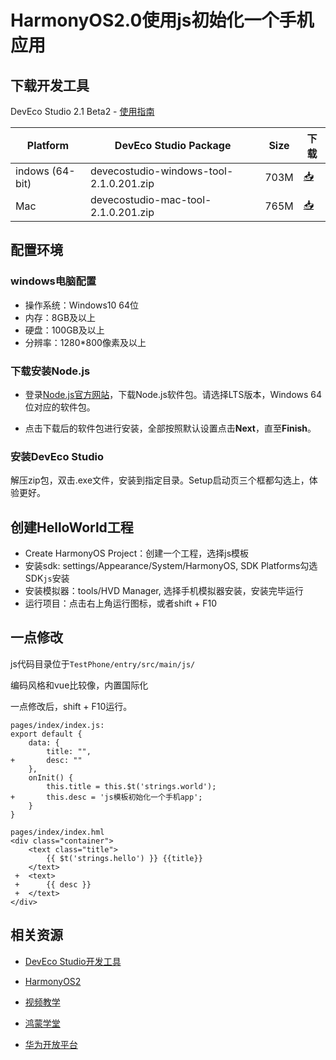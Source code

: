 # HarmonyOS2.0使用js初始化一个手机应用

## 下载开发工具

DevEco Studio 2.1 Beta2 - [使用指南](https://developer.harmonyos.com/cn/docs/documentation/doc-guides/installation_process-0000001071425528)

| Platform        | DevEco Studio Package                   | Size | 下载                                                         |
| --------------- | --------------------------------------- | ---- | ------------------------------------------------------------ |
| indows (64-bit) | devecostudio-windows-tool-2.1.0.201.zip | 703M | [📥](https://contentcenter-vali-drcn.dbankcdn.com/pvt_2/DeveloperAlliance_package_901_9/ee/v3/7rNnfQTnSNaDCZlqbd_3CA/devecostudio-windows-tool-2.1.0.201.zip?HW-CC-KV=V1&HW-CC-Date=20210321T030109Z&HW-CC-Expire=7200&HW-CC-Sign=B03FE25929E6C25D6F7D1B1692EB2737025B65D47A19F1ABC66EDFC740EF7F18) |
| Mac             | devecostudio-mac-tool-2.1.0.201.zip     | 765M | [📥](https://contentcenter-vali-drcn.dbankcdn.com/pvt_2/DeveloperAlliance_package_901_9/f6/v3/zN4eB5HXSVCzRZpeSREHrg/devecostudio-mac-tool-2.1.0.201.zip?HW-CC-KV=V1&HW-CC-Date=20210321T030122Z&HW-CC-Expire=7200&HW-CC-Sign=9E58820460BB85681BF28EBB99053428C7060C58B818BE4AC107E5569FA3BF8F) |



## 配置环境

### windows电脑配置

- 操作系统：Windows10 64位
- 内存：8GB及以上
- 硬盘：100GB及以上
- 分辨率：1280*800像素及以上

### 下载安装Node.js

- 登录[Node.js官方网站](https://nodejs.org/zh-cn/download/)，下载Node.js软件包。请选择LTS版本，Windows 64位对应的软件包。

- 点击下载后的软件包进行安装，全部按照默认设置点击**Next**，直至**Finish**。

### 安装DevEco Studio

解压zip包，双击.exe文件，安装到指定目录。Setup启动页三个框都勾选上，体验更好。



## 创建HelloWorld工程

- Create HarmonyOS Project：创建一个工程，选择js模板
- 安装sdk: settings/Appearance/System/HarmonyOS, SDK Platforms勾选SDK`js`安装
- 安装模拟器：tools/HVD Manager, 选择手机模拟器安装，安装完毕运行
- 运行项目：点击右上角运行图标，或者shift + F10

## 一点修改

js代码目录位于`TestPhone/entry/src/main/js/`

编码风格和vue比较像，内置国际化

一点修改后，shift + F10运行。

```
pages/index/index.js:
export default {
    data: {
        title: "",
+       desc: ""
    },
    onInit() {
        this.title = this.$t('strings.world');
+       this.desc = 'js模板初始化一个手机app';
    }
}

pages/index/index.hml
<div class="container">
    <text class="title">
        {{ $t('strings.hello') }} {{title}}
    </text>
 +  <text>
 +      {{ desc }}
 +  </text>
</div>

```



## 相关资源

- [DevEco Studio开发工具](https://developer.harmonyos.com/cn/docs/documentation/doc-guides/environment_config-0000001052902427)
- [HarmonyOS2](https://www.harmonyos.com/cn/launch-harmonyos2/)

- [视频教学](https://harmonyos.51cto.com/study)
- [鸿蒙学堂](https://hmxt.org/)

- [华为开放平台](https://developer.huawei.com/cn/)
